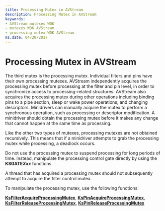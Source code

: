 ```yaml
---
title: Processing Mutex in AVStream
description: Processing Mutex in AVStream
keywords:
- AVStream mutexes WDK
- mutexes WDK AVStream
- processing mutex WDK AVStream
ms.date: 04/20/2017
---
```


# Processing Mutex in AVStream





The third mutex is the processing mutex. Individual filters and pins have their own processing mutexes. AVStream independently acquires the processing mutex before processing at the filter and pin level, in order to synchronize access to processing-related structures. AVStream also acquires the processing mutex during other operations including binding pins to a pipe section, sleep or wake power operations, and changing descriptors. Minidrivers can manually acquire the mutex to perform a synchronous operation, such as processing or descriptor modification. A minidriver should obtain the processing mutex before it makes any change that cannot happen at the same time as processing.

Like the other two types of mutexes, processing mutexes are not obtained recursively. This means that if a minidriver attempts to grab the processing mutex while processing, a deadlock occurs.

Do not use the processing mutex to suspend processing for long periods of time. Instead, manipulate the processing control gate directly by using the **KSGATE*Xxx*** functions.

A thread that has acquired a processing mutex should not subsequently attempt to acquire the filter control mutex.

To manipulate the processing mutex, use the following functions:

[**KsFilterAcquireProcessingMutex**](/windows-hardware/drivers/ddi/ks/nf-ks-ksfilteracquireprocessingmutex), [**KsPinAcquireProcessingMutex**](/windows-hardware/drivers/ddi/ks/nf-ks-kspinacquireprocessingmutex), [**KsFilterReleaseProcessingMutex**](/windows-hardware/drivers/ddi/ks/nf-ks-ksfilterreleaseprocessingmutex), [**KsPinReleaseProcessingMutex**](/windows-hardware/drivers/ddi/ks/nf-ks-kspinreleaseprocessingmutex)

 

